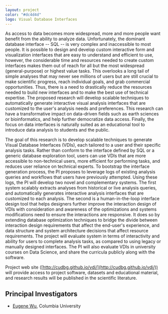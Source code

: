 ```yaml
---
layout: project
color: "#dc4d4d"
logo: Visual Database Interfaces
---
```


<div class="callout">
</div>

As access to data becomes more widespread, more and more people want benefit from the ability to analyze data.  Unfortunately, the dominant database interface -- SQL -- is very complex and inaccessible to most people.  It is possible to design and develop custom interactive form and visualization interfaces that are easy to understand and efficient to use, however, the considerable time and resources needed to create custom interfaces makes them out of reach for all but the most widespread (general-purpose) or highest value tasks.  This overlooks a long tail of simple analyses that may never see millions of users but are still crucial to make scientific progress, reach individual goals, and grab commercial opportunities.  Thus, there is a need to drastically reduce the resources needed to build new interfaces and to make the best use of technical expertise.  The proposed research will develop scalable techniques to automatically generate interactive visual analysis interfaces that are customized to the user's analysis needs and preferences.  This research  can have a transformative impact on data-driven fields such as earth sciences or bioinformatics, and help further democratize data access. Finally, the focus on data interfaces is naturally suited as an educational tool to introduce data analysis to students and the public.

The goal of this research is to develop scalable techniques to generate Visual Database Interfaces (VDIs), each tailored to a user and their specific analysis tasks.
Rather than conform to the interface defined by SQL or a generic database exploration tool, users can use VDIs that are more accessible to non-technical users, more efficient for performing tasks, and reduces user reliance on technical experts.
To bootstrap the interface generation process, the PI proposes to leverage logs of existing analysis queries and workflows that users have previously attempted. 
Using these logs, the PI will develop two novel and complementary systems. 
The first system scalably extracts analyses from historical or live analysis queries, and automatically generates interactive analysis interfaces that are customized to each analysis.  The second is a human-in-the-loop interface design tool that helps designers further improve the interaction design of VDIs with consideration and awareness of the optimizations and systems modifications need to ensure the interactions are responsive.  It does so by extending database optimization techniques to bridge the divide between interaction design requirements that affect the end-user's experience, and data structure and system architecture decisions that affect resource requirements.
The project will evaluate system in terms of interactivity and ability for users to complete analysis tasks, as compared to using legacy or manually designed interfaces.
The PI will also evaluate VDIs in university courses on Data Science, and share the curricula publicly along with the software.

Project web site ([http://cudbg.github.io/vdi/](http://cudbg.github.io/vdi/)) will provide access to project software, datasets and educational material, and research results will be published in the scientific literature.


<!--
* everyone has access to data, and wants to benefit from data
* however, the dominant database interface requires writing programs, which is hard and inaccessible to most people
* software developers can directly use SQL, and rich people can design custom visualization and form interfaces for their analysis needs
* however, the cost is too high for everyone and every use case
* researcher example
* FUNDAMENTAL PROBLEM TO SOLVE; there is a need to drive the cost to zero 
* The PI will work on the missing pieces to create VDIs
* 
* The proposed research will make analyzing and making use of data widely accessible 
* Data Science trend?
* Transformative impact in data-driven fields such as data science, bioinformatics,  etc
Further, the interactive nature of GestureDB will make it an excellent platform for creatively engaging with both students and the general public.
-->


## Principal Investigators

* [Eugene Wu](http://www.eugenewu.net), Columbia University 


